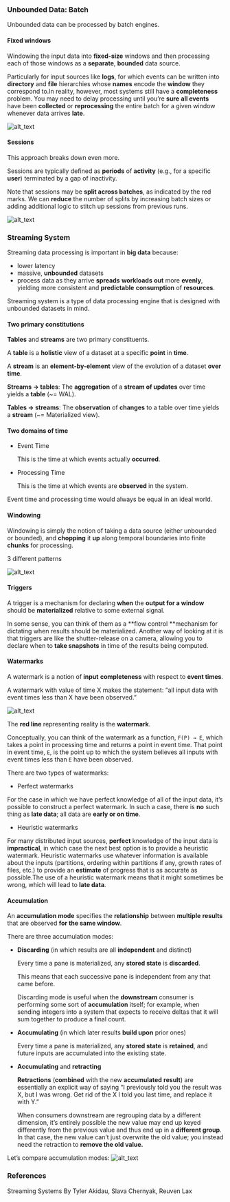 ### Unbounded Data: Batch

Unbounded data can be processed by batch engines.

#### Fixed windows

Windowing the input data into **fixed-size** windows and then processing each of those windows as a **separate**, **bounded** data source.

Particularly for input sources like **logs**, for which events can be written into **directory** and **file** hierarchies whose **names** encode the **window** they correspond to.In reality, however, most systems still have a **completeness** problem. You may need to delay processing until you’re **sure** **all events** have been **collected** or **reprocessing** the entire batch for a given window whenever data arrives **late**.

![alt_text](https://user-images.githubusercontent.com/47337188/163653337-d348e0b8-3386-4863-8756-82b2236309d7.png "Fixed window")

#### Sessions

This approach breaks down even more.

Sessions are typically defined as **periods** of **activity** (e.g., for a specific **user**) terminated by a gap of inactivity.

Note that sessions may be **split across batches**, as indicated by the red marks. We can **reduce** the number of splits by increasing batch sizes or adding additional logic to stitch up sessions from previous runs.

![alt_text](https://user-images.githubusercontent.com/47337188/163653343-a13c178f-1cd4-4b20-9401-f9e9c928dabb.png "Session")

### Streaming System

Streaming data processing is important in **big data** because:
* lower latency
* massive, **unbounded** datasets
* process data as they arrive **spreads** **workloads** **out** more **evenly**, yielding more consistent and **predictable** **consumption** of **resources**.

Streaming system is a type of data processing engine that is designed with unbounded datasets in mind.

#### Two primary constitutions

**Tables** and **streams** are two primary constituents.

A **table** is a **holistic** view of a dataset at a specific **point** in **time**.

A **stream** is an **element-by-element** view of the evolution of a dataset **over time**.

**Streams → tables**: The **aggregation** of a **stream of updates** over time yields a **table** (~= WAL).

**Tables → streams**: The **observation** of **changes** to a table over time yields a **stream** (~= Materialized view).

#### Two domains of time

* Event Time

  This is the time at which events actually **occurred**.

* Processing Time

  This is the time at which events are **observed** in the system.

Event time and processing time would always be equal in an ideal world.

#### Windowing

Windowing is simply the notion of taking a data source (either unbounded or bounded), and **chopping** it **up** along temporal boundaries into finite **chunks** for processing.

3 different patterns

![alt_text](https://user-images.githubusercontent.com/47337188/163653349-a5eba358-ffb4-4bc9-adac-7457ec015664.png "Window patterns")

#### Triggers

A trigger is a mechanism for declaring **when** the **output for a window** should be **materialized** relative to some external signal.

In some sense, you can think of them as a **flow control **mechanism for dictating when results should be materialized. Another way of looking at it is that triggers are like the shutter-release on a camera, allowing you to declare when to **take snapshots** in time of the results being computed.

#### Watermarks

A watermark is a notion of **input** **completeness** with respect to **event times**.

A watermark with value of time X makes the statement: “all input data with event times less than X have been observed.”

![alt_text](https://user-images.githubusercontent.com/47337188/163653355-9168183b-5dde-4875-b2f9-faaefc82654d.png "Watermark")

The **red line** representing reality is the **watermark**.

Conceptually, you can think of the watermark as a function, `F(P) → E`, which takes a point in processing time and returns a point in event time. That point in event time, `E`, is the point up to which the system believes all inputs with event times less than `E` have been observed.

There are two types of watermarks:

* Perfect watermarks

For the case in which we have perfect knowledge of all of the input data, it’s possible to construct a perfect watermark. In such a case, there is **no** such thing as **late data**; all data are **early or on time**.

* Heuristic watermarks

For many distributed input sources, **perfect** knowledge of the input data is **impractical**, in which case the next best option is to provide a heuristic watermark. Heuristic watermarks use whatever information is available about the inputs (partitions, ordering within partitions if any, growth rates of files, etc.) to provide an **estimate** of progress that is as accurate as possible.The use of a heuristic watermark means that it might sometimes be wrong, which will lead to **late data**.

#### Accumulation

An **accumulation mode** specifies the **relationship** between **multiple** **results** that are observed **for the same window**.

There are three accumulation modes:

* **Discarding** (in which results are all **independent** and distinct)

  Every time a pane is materialized, any **stored state** is **discarded**.

  This means that each successive pane is independent from any that came before.

  Discarding mode is useful when the **downstream** consumer is performing some sort of **accumulation** itself; for example, when sending integers into a system that expects to receive deltas that it will sum together to produce a final count.

* **Accumulating** (in which later results **build upon** prior ones)

  Every time a pane is materialized, any **stored state** is **retained**, and future inputs are accumulated into the existing state.

* **Accumulating** and **retracting**

  **Retractions** (**combined** with the new **accumulated** **result**) are essentially an explicit way of saying “I previously told you the result was X, but I was wrong. Get rid of the X I told you last time, and replace it with Y.”

  When consumers downstream are regrouping data by a different dimension, it’s entirely possible the new value may end up keyed differently from the previous value and thus end up in a **different group**. In that case, the new value can’t just overwrite the old value; you instead need the retraction to **remove the old value.**

Let’s compare accumulation modes:
![alt_text](https://user-images.githubusercontent.com/47337188/163653360-b23f23ac-bd17-432c-972f-109fc3545da3.png "Accumulation modes")

### References
Streaming Systems By Tyler Akidau, Slava Chernyak, Reuven Lax